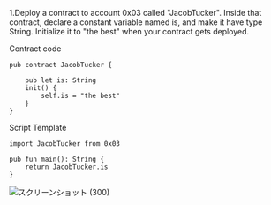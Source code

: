 1.Deploy a contract to account 0x03 called "JacobTucker".
 Inside that contract, declare a constant variable named is, and make it have type String.
 Initialize it to "the best" when your contract gets deployed.

Contract code
```
pub contract JacobTucker {

    pub let is: String
    init() {
        self.is = "the best"
    }
}
```

Script Template
```
import JacobTucker from 0x03

pub fun main(): String {
    return JacobTucker.is
}
```

![スクリーンショット (300)](https://user-images.githubusercontent.com/104513005/167428775-afae9242-44d7-4897-b342-9318cbda2d2c.png)
